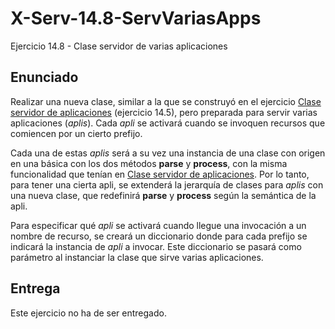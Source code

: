 # X-Serv-14.8-ServVariasApps
Ejercicio 14.8 - Clase servidor de varias aplicaciones

## Enunciado

Realizar una nueva clase, similar a la que se construyó en el ejercicio <a href="https://github.com/CursosWeb/X-Serv-14.5-ServAplicaciones">Clase servidor de aplicaciones</a> (ejercicio 14.5), pero preparada para servir varias aplicaciones (<i>aplis</i>). Cada <i>apli</i> se activará cuando se invoquen recursos que comiencen por un cierto prefijo.

Cada una de estas <i>aplis</i> será a su vez una instancia de una clase con origen en una básica con los dos métodos <b>parse</b> y <b>process</b>, con la misma funcionalidad que tenían en <a href="https://github.com/CursosWeb/X-Serv-14.5-ServAplicaciones">Clase servidor de aplicaciones</a>. Por lo tanto, para tener una cierta apli, se extenderá la jerarquía de clases para <i>aplis</i> con una nueva clase, que redefinirá <b>parse</b> y <b>process</b> según la semántica de la apli.

Para especificar qué <i>apli</i> se activará cuando llegue una invocación a un nombre de recurso, se creará un diccionario donde para cada prefijo se indicará la instancia de <i>apli</i> a invocar. Este diccionario se pasará como parámetro al instanciar la clase que sirve varias aplicaciones.

## Entrega

Este ejercicio no ha de ser entregado.
